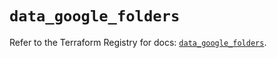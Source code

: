 # `data_google_folders`

Refer to the Terraform Registry for docs: [`data_google_folders`](https://registry.terraform.io/providers/hashicorp/google-beta/6.48.0/docs/data-sources/google_folders).

